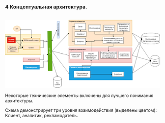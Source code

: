 ### 4 Концептуальная архитектура.

 



​                               ![](Img/КонцептСхема.png)

 

 

Некоторые технические элементы включены для лучшего понимания архитектуры.

 

Схема демонстрирует три уровня взаимодействия (выделены цветом):  Клиент, аналитик, рекламодатель.
